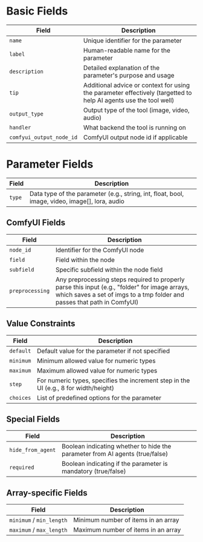 
# Basic Fields

| Field | Description |
|-------|-------------|
| `name` | Unique identifier for the parameter |
| `label` | Human-readable name for the parameter |
| `description` | Detailed explanation of the parameter's purpose and usage |
| `tip` | Additional advice or context for using the parameter effectively (targetted to help AI agents use the tool well) |
| `output_type` | Output type of the tool (image, video, audio) |
| `handler` | What backend the tool is running on |
| `comfyui_output_node_id` | ComfyUI output node id if applicable |

# Parameter Fields

| Field | Description |
|-------|-------------|
| `type` | Data type of the parameter (e.g., string, int, float, bool, image, video, image[], lora, audio |

## ComfyUI Fields

| Field | Description |
|-------|-------------|
| `node_id` | Identifier for the ComfyUI node |
| `field` | Field within the node |
| `subfield` | Specific subfield within the node field |
| `preprocessing` | Any preprocessing steps required to properly parse this input (e.g., "folder" for image arrays, which saves a set of imgs to a tmp folder and passes that path in ComfyUI) |

## Value Constraints

| Field | Description |
|-------|-------------|
| `default` | Default value for the parameter if not specified |
| `minimum` | Minimum allowed value for numeric types |
| `maximum` | Maximum allowed value for numeric types |
| `step` | For numeric types, specifies the increment step in the UI (e.g., 8 for width/height) |
| `choices` | List of predefined options for the parameter |

## Special Fields

| Field | Description |
|-------|-------------|
| `hide_from_agent` | Boolean indicating whether to hide the parameter from AI agents (true/false) |
| `required` | Boolean indicating if the parameter is mandatory (true/false) |

## Array-specific Fields

| Field | Description |
|-------|-------------|
| `minimum` / `min_length` | Minimum number of items in an array |
| `maximum` / `max_length` | Maximum number of items in an array |
